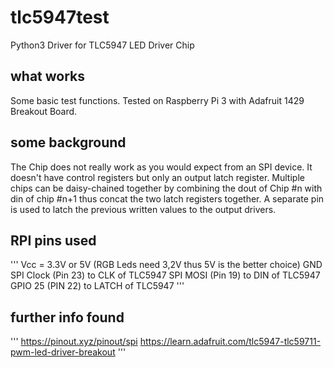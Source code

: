 # tlc5947test
Python3 Driver for TLC5947 LED Driver Chip

## what works
Some basic test functions. Tested on Raspberry Pi 3 with Adafruit 1429 Breakout Board.

## some background
The Chip does not really work as you would expect from an SPI device. It doesn't have control registers but only an output latch register.
Multiple chips can be daisy-chained together by combining the dout of Chip #n with din of chip #n+1 thus concat the two latch registers together.
A separate pin is used to latch the previous written values to the output drivers.

## RPI pins used
'''
Vcc = 3.3V or 5V (RGB Leds need 3,2V thus 5V is the better choice)
GND 
SPI Clock (Pin 23) to CLK of TLC5947
SPI MOSI (Pin 19) to DIN of TLC5947
GPIO 25 (PIN 22) to LATCH of TLC5947
'''
## further info found
'''
https://pinout.xyz/pinout/spi
https://learn.adafruit.com/tlc5947-tlc59711-pwm-led-driver-breakout
'''

